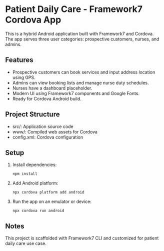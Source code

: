 # Patient Daily Care - Framework7 Cordova App

This is a hybrid Android application built with Framework7 and Cordova. The app serves three user categories: prospective customers, nurses, and admins.

## Features

- Prospective customers can book services and input address location using GPS.
- Admins can view booking lists and manage nurse duty schedules.
- Nurses have a dashboard placeholder.
- Modern UI using Framework7 components and Google Fonts.
- Ready for Cordova Android build.

## Project Structure

- src/: Application source code
- www/: Compiled web assets for Cordova
- config.xml: Cordova configuration

## Setup

1. Install dependencies:
   ```
   npm install
   ```

2. Add Android platform:
   ```
   npx cordova platform add android
   ```

3. Run the app on an emulator or device:
   ```
   npx cordova run android
   ```

## Notes

This project is scaffolded with Framework7 CLI and customized for patient daily care use case.
